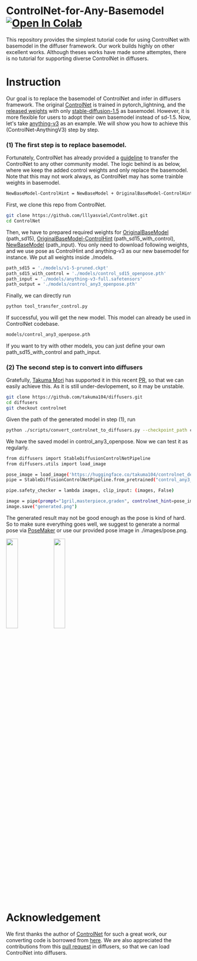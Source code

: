 # ControlNet-for-Any-Basemodel [![Open In Colab](https://colab.research.google.com/assets/colab-badge.svg)](https://colab.research.google.com/drive/1BI0TobTdjTI1VBSTjLXKOfh6Ps7uj6Ye?usp=sharing)

This repository provides the simplest tutorial code for using ControlNet with basemodel in the diffuser framework. Our work builds highly on other excellent works. Although theses works have made some attemptes, there is no tutorial for supporting diverse ControlNet in diffusers.



# Instruction
Our goal is to replace the basemodel of ControlNet and infer in diffusers framework. The original [ControlNet](https://github.com/lllyasviel/ControlNet) is trained in pytorch_lightning, and the [released weights](https://huggingface.co/lllyasviel/ControlNet/tree/main/models) with only [stable-diffusion-1.5](https://huggingface.co/runwayml/stable-diffusion-v1-5) as basemodel. However, it is more flexible for users to adopt their own basemodel instead of sd-1.5. Now, let's take [anything-v3](https://huggingface.co/Linaqruf/anything-v3.0/tree/main) as an example. We will show you how to achieve this (ControlNet-AnythingV3) step by step.

### (1) The first step is to replace basemodel. 

Fortunately, ControlNet has already provided a [guideline](https://github.com/lllyasviel/ControlNet/discussions/12) to transfer the ControlNet to any other community model. The logic behind is as below, where we keep the added control weights and only replace the basemodel. Note that this may not work always, as ControlNet may has some trainble weights in basemodel.
 
 ```bash
 NewBaseModel-ControlHint = NewBaseModel + OriginalBaseModel-ControlHint - OriginalBaseModel
 ```

First, we clone this repo from ControlNet.
 ```bash
 git clone https://github.com/lllyasviel/ControlNet.git
 cd ControlNet
 ```

Then, we have to prepared required weights for [OriginalBaseModel](https://huggingface.co/runwayml/stable-diffusion-v1-5/tree/main) (path_sd15), [OriginalBaseModel-ControlHint](https://huggingface.co/lllyasviel/ControlNet/tree/main/models) (path_sd15_with_control), [NewBaseModel](https://huggingface.co/Linaqruf/anything-v3.0/tree/main) (path_input). You only need to download following weights, and we use pose as ControlHint and anything-v3 as our new basemodel for instance. We put all weights inside ./models.

 ```bash
 path_sd15 = './models/v1-5-pruned.ckpt'
 path_sd15_with_control = './models/control_sd15_openpose.pth'
 path_input = './models/anything-v3-full.safetensors'
 path_output = './models/control_any3_openpose.pth'
 ```
 
 Finally, we can directly run
 ```bash
 python tool_transfer_control.py
 ```

If successful, you will get the new model. This model can already be used in ControlNet codebase.

```bash
models/control_any3_openpose.pth
 ```

If you want to try with other models, you can just define your own path_sd15_with_control and path_input.

### (2) The second step is to convert into diffusers

Gratefully, [Takuma Mori](https://github.com/takuma104) has supported it in this recent [PR](https://github.com/huggingface/diffusers/pull/2407), so that we can easily achieve this. As it is still under-devlopement, so it may be unstable.

```bash
git clone https://github.com/takuma104/diffusers.git
cd diffusers
git checkout controlnet
```

Given the path of the generated model in step (1), run
```bash
python ./scripts/convert_controlnet_to_diffusers.py --checkpoint_path control_any3_openpose.pth  --dump_path control_any3_openpose --device cpu
```

We have the saved model in control_any3_openpose. Now we can test it as regularly.

```bash
from diffusers import StableDiffusionControlNetPipeline
from diffusers.utils import load_image

pose_image = load_image('https://huggingface.co/takuma104/controlnet_dev/resolve/main/pose.png')
pipe = StableDiffusionControlNetPipeline.from_pretrained("control_any3_openpose").to("cuda")

pipe.safety_checker = lambda images, clip_input: (images, False)

image = pipe(prompt="1gril,masterpiece,graden", controlnet_hint=pose_image).images[0]
image.save("generated.png")
```

The generated result may not be good enough as the pose is kind of hard. So to make sure everything goes well, we suggest to generate a normal pose via [PoseMaker](https://huggingface.co/spaces/jonigata/PoseMaker) or use our provided pose image in ./images/pose.png.

<img src="https://github.com/haofanwang/ControlNet-for-Diffusers/blob/main/images/pose.png" width="25%" height="25%"> <img src="https://github.com/haofanwang/ControlNet-for-Diffusers/blob/main/images/generated.png" width="25%" height="25%">


# Acknowledgement
We first thanks the author of [ControlNet](https://github.com/lllyasviel/ControlNet) for such a great work, our converting code is borrowed from [here](https://github.com/lllyasviel/ControlNet/discussions/12). We are also appreciated the contributions from this [pull request](https://github.com/huggingface/diffusers/pull/2407) in diffusers, so that we can load ControlNet into diffusers.
